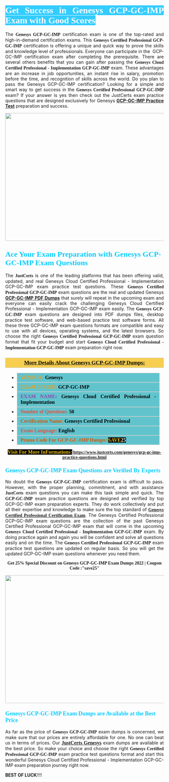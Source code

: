 <h1 style="text-align: justify;"><span style="color:#ffffff;"><span style="font-family:Georgia,serif;"><strong><span style="background-color:#33ccff;">Get Success in Genesys GCP-GC-IMP Exam with Good Scores</span></strong></span></span></h1>

<p style="text-align: justify;">The <strong><span style="font-family:Georgia,serif;">Genesys GCP-GC-IMP</span></strong> certification exam is one of the top-rated and high-in-demand certification exams. This <span style="font-family:Georgia,serif;"><strong>Genesys Certified Professional GCP-GC-IMP</strong></span> certification is offering a unique and quick way to prove the skills and knowledge level of professionals. Everyone can participate in the  GCP-GC-IMP certification exam after completing the prerequisite. There are several others benefits that you can gain after passing the <span style="font-family:Georgia,serif;"><strong>Genesys Cloud Certified Professional - Implementation GCP-GC-IMP</strong></span> exam. These advantages are an increase in job opportunities, an instant rise in salary, promotion before the time, and recognition of skills across the world. Do you plan to pass the Genesys GCP-GC-IMP certification? Looking for a simple and smart way to get success in the <span style="font-family:Georgia,serif;"><strong>Genesys Certified Professional GCP-GC-IMP</strong></span> exam? If your answer is yes then check out the JustCerts exam practice questions that are designed exclusively for Genesys <strong><a href="https://www.justcerts.com/genesys/gcp-gc-imp-practice-questions.html">GCP-GC-IMP Practice Test</a></strong> preparation and success.</p>

<p style="text-align: center;"><a href="https://www.justcerts.com/genesys/gcp-gc-imp-practice-questions.html"><img alt="" src="https://i.imgur.com/JNYhfyb.jpg" style="width: 720px; height: 405px;" /></a></p>

<h2 style="margin-right:0in; margin-left:0in"><span style="color:#00ccff;"><span style="font-family:Georgia,serif;"><strong><span style="font-size:18pt">Ace Your Exam Preparation with Genesys GCP-GC-IMP Exam Questions </span></strong></span></span></h2>

<p style="text-align: justify;">The <span style="font-size:14px;"><span style="font-family:Georgia,serif;"><strong>JustCerts</strong></span></span> is one of the leading platforms that has been offering valid, updated, and real Genesys Cloud Certified Professional - Implementation GCP-GC-IMP exam practice test questions. These <span style="font-family:Georgia,serif;"><strong>Genesys Certified Professional GCP-GC-IMP</strong></span> exam questions are the real and updated Genesys <strong><a href="https://www.justcerts.com/genesys/gcp-gc-imp-practice-questions.html">GCP-GC-IMP PDF Dumps</a></strong> that surely will repeat in the upcoming exam and everyone can easily crack the challenging Genesys Cloud Certified Professional - Implementation GCP-GC-IMP exam easily. The <span style="font-family:Georgia,serif;"><strong>Genesys GCP-GC-IMP</strong></span> exam questions are designed into PDF dumps files, desktop practice test software, and web-based practice test software forms. All these three GCP-GC-IMP exam questions formats are compatible and easy to use with all devices, operating systems, and the latest browsers. So choose the right <span style="font-family:Georgia,serif;"><strong>Genesys Certified Professional GCP-GC-IMP</strong></span> exam question format that fit your budget and start <span style="font-family:Georgia,serif;"><strong>Genesys Cloud Certified Professional - Implementation GCP-GC-IMP</strong></span> exam preparation right now.</p>

<h3 style="background: #f7ce50; border: 1px solid rgb(204, 204, 204); padding: 5px 10px; text-align: center;"><span style="font-family:Georgia,serif;"><u><u><span style="color:#000000;"><span style="font-size:11pt"><span style="line-height:normal"><b><span style="font-size:13.0pt"><span cambria="">More Details About Genesys GCP-GC-IMP Dumps:</span></span></b></span></span></span></u></u></span></h3>

<ul>
	<li style="margin:0cm 10pt">
	<div style="background:#61c4cd; border: 1px solid rgb(204, 204, 204); padding: 5px 10px; text-align: justify;"><span style="font-family:Georgia,serif;"><span style="font-size:11pt"><span style="line-height:normal"><b><span style="font-size:12.0pt"><span new="" roman="" times=""><span style="color:#f39c12;">VENDOR:</span> <span style="color:#000000;">Genesys</span></span></span></b></span></span></span></div>
	</li>
	<li style="margin:0cm 10pt">
	<div style="background: #61c4cd; border: 1px solid rgb(204, 204, 204); padding: 5px 10px; text-align: justify;"><span style="font-family:Georgia,serif;"><span style="font-size:11pt"><span style="line-height:normal"><b><span style="font-size:12.0pt"><span new="" roman="" times=""><span style="color:#f39c12;">EXAM CCODE:</span> <span style="color:#000000;">GCP-GC-IMP</span></span></span></b></span></span></span></div>
	</li>
	<li style="margin:0cm 10pt">
	<div style="background: #61c4cd; border: 1px solid rgb(204, 204, 204); padding: 5px 10px; text-align: justify;"><span style="font-family:Georgia,serif;"><span style="font-size:11pt"><span style="line-height:normal"><b><span style="font-size:12.0pt"><span new="" roman="" times=""><span style="color:#8e44ad;">EXAM NAME:</span> <span style="color:#000000;">Genesys Cloud Certified Professional - Implementation</span></span></span></b></span></span></span></div>
	</li>
	<li style="margin:0cm 10pt">
	<div style="background: #61c4cd; border: 1px solid rgb(204, 204, 204); padding: 5px 10px;"><span style="font-family:Georgia,serif;"><span style="font-size:11pt"><span style="line-height:normal"><b><span style="font-size:12.0pt"><span new="" roman="" times=""><span style="color:#e74c3c;">Number of Questions:</span><span style="color:#000000;"><span style="color:#f1c40f;"> </span>50</span></span></span></b></span></span></span></div>
	</li>
	<li style="margin:0cm 10pt">
	<div style="background: #61c4cd; border: 1px solid rgb(204, 204, 204); padding: 5px 10px; text-align: justify;"><span style="font-family:Georgia,serif;"><span style="font-size:11pt"><span style="line-height:normal"><b><span style="font-size:12.0pt"><span new="" roman="" times=""><span style="color:#d35400;">Certification Name:</span><span style="color:#000000;"> Genesys Certified Professional</span></span></span></b></span></span></span></div>
	</li>
	<li style="margin:0cm 10pt">
	<div style="background: #61c4cd; border: 1px solid rgb(204, 204, 204); padding: 5px 10px; text-align: justify;"><span style="font-family:Georgia,serif;"><span style="font-size:11pt"><span style="line-height:normal"><b><span style="font-size:12.0pt"><span new="" roman="" times=""><span style="color:#e74c3c;">Exam Language:</span> <span style="color:#000000;">English</span></span></span></b></span></span></span></div>
	</li>
	<li style="margin:0cm 10pt">
	<div style="background: #61c4cd; border: 1px solid rgb(204, 204, 204); padding: 5px 10px;"><span style="font-family:Georgia,serif;"><span style="font-size:11pt"><span style="line-height:normal"><b><span style="font-size:12.0pt"><span new="" roman="" times=""><span style="color:#d35400;">Promo Code For GCP-GC-IMP Dumps:</span><span style="color:#f1c40f;"> <span style="background-color:#000000;">SAVE</span></span><span style="color:#ffffff;"><span style="background-color:#000000;">25</span></span></span></span></b></span></span></span></div>
	</li>
</ul>

<p style="text-align: center;"><span style="font-family:Georgia,serif;"><strong><span style="font-size:16px;"><span style="color:#f1c40f;"><span style="background-color:#000000;">Visit For More InFormations:</span></span></span> <a href="https://www.justcerts.com/genesys/gcp-gc-imp-practice-questions.html">https://www.justcerts.com/genesys/gcp-gc-imp-practice-questions.html</a></strong></span></p>

<h3 style="margin-right:0in; margin-left:0in"><span style="color:#00ccff;"><span style="font-family:Georgia,serif;"><strong><span style="font-size:13.5pt">Genesys GCP-GC-IMP Exam Questions are Verified By Experts </span></strong></span></span></h3>

<p style="text-align: justify;">No doubt the <span style="font-family:Georgia,serif;"><strong>Genesys GCP-GC-IMP</strong></span> certification exam is difficult to pass. However, with the proper planning, commitment, and with assistance <span style="font-family:Georgia,serif;"><span style="font-size:14px;"><strong>JustCerts</strong></span></span> exam questions you can make this task simple and quick. The <span style="font-family:Georgia,serif;"><strong> GCP-GC-IMP</strong></span> exam practice questions are designed and verified by top GCP-GC-IMP exam preparation experts. They do work collectively and put all their expertise and knowledge to make sure the top standard of <a href="https://www.justcerts.com/genesys/genesys-certified-professional-certification-exams.html"><span style="font-family:Georgia,serif;"><strong>Genesys Certified Professional Certification Exam</strong></span></a>. The Genesys Certified Professional GCP-GC-IMP exam questions are the collection of the past Genesys Certified Professional GCP-GC-IMP exam that will come in the upcoming <span style="font-family:Georgia,serif;"><strong>Genesys Cloud Certified Professional - Implementation GCP-GC-IMP</strong></span> exam. By doing practice again and again you will be confident and solve all questions easily and on the time. The <span style="font-family:Georgia,serif;"><strong>Genesys Certified Professional GCP-GC-IMP</strong></span> exam practice test questions are updated on regular basis. So you will get the updated GCP-GC-IMP exam questions whenever you need them.</p>

<p style="text-align: center;"><span style="font-size:14px;"><span style="font-family:Georgia,serif;"><strong>Get 25% Special Discount on Genesys GCP-GC-IMP Exam Dumps 2022 | Coupon Code :"save25"</strong></span></span></p>

<p style="text-align: center;"><a href="https://www.justcerts.com/genesys/gcp-gc-imp-practice-questions.html"><img alt="" src="https://i.imgur.com/FssxWlc.jpg" style="width: 720px; height: 405px;" /></a></p>

<h3 style="margin-right:0in; margin-left:0in"><span style="color:#00ccff;"><span style="font-family:Georgia,serif;"><strong><span style="font-size:13.5pt">Genesys GCP-GC-IMP Exam Dumps are Available at the Best Price </span></strong></span></span></h3>

<p style="text-align: justify;">As far as the price of <span style="font-family:Georgia,serif;"><strong>Genesys GCP-GC-IMP</strong></span> exam dumps is concerned, we make sure that our prices are entirely affordable for one. No one can beat us in terms of prices. Our <a href="https://www.justcerts.com/genesys-certification-exams.html"><span style="font-family:Georgia,serif;"><strong><span style="font-size:16px;">JustCerts Genesys</span></strong></span></a> exam dumps are available at the best price. So make your choice and choose the right <span style="font-family:Georgia,serif;"><strong>Genesys Certified Professional GCP-GC-IMP</strong></span> exam practice test questions format and start this wonderful Genesys Cloud Certified Professional - Implementation GCP-GC-IMP exam preparation journey right now. </p>

<p><span style="font-size:14px;"><strong>BEST OF LUCK</strong>!!!!</span></p>
